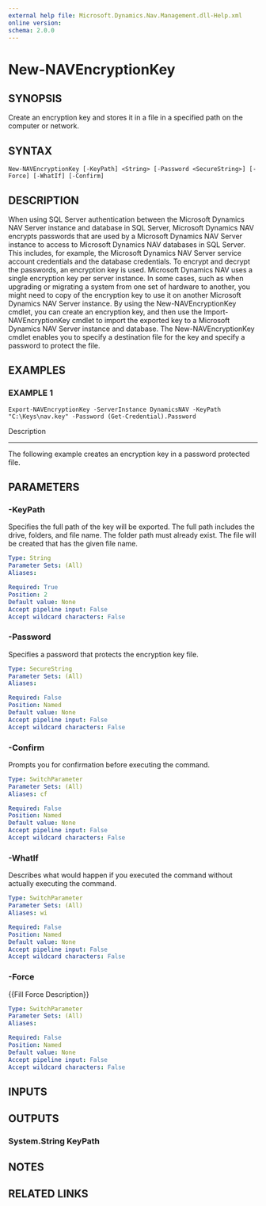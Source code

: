 ```yaml
---
external help file: Microsoft.Dynamics.Nav.Management.dll-Help.xml
online version: 
schema: 2.0.0
---
```


# New-NAVEncryptionKey

## SYNOPSIS
Create an encryption key and stores it in a file in a specified path on the computer or network.

## SYNTAX

```
New-NAVEncryptionKey [-KeyPath] <String> [-Password <SecureString>] [-Force] [-WhatIf] [-Confirm]
```

## DESCRIPTION
When using SQL Server authentication between the Microsoft Dynamics NAV Server instance and database in SQL Server, Microsoft Dynamics NAV encrypts passwords that are used by a Microsoft Dynamics NAV Server instance to access to Microsoft Dynamics NAV databases in SQL Server.
This includes, for example, the Microsoft Dynamics NAV Server service account credentials and the database credentials.
To encrypt and decrypt the passwords, an encryption key is used.
Microsoft Dynamics NAV uses a single encryption key per server instance.
In some cases, such as when upgrading or migrating a system from one set of hardware to another, you might need to copy of the encryption key to use it on another Microsoft Dynamics NAV Server instance.
By using the New-NAVEncryptionKey cmdlet, you can create an encryption key, and then use the Import-NAVEncryptionKey cmdlet to import the exported key to a Microsoft Dynamics NAV Server instance and database.
The New-NAVEncryptionKey cmdlet enables you to specify a destination file for the key and specify a password to protect the file.

## EXAMPLES

### EXAMPLE 1
```
Export-NAVEncryptionKey -ServerInstance DynamicsNAV -KeyPath "C:\Keys\nav.key" -Password (Get-Credential).Password
```

Description

-----------

The following example creates an encryption key in a password protected file.

## PARAMETERS

### -KeyPath
Specifies the full path of the key will be exported.
The full path includes the drive, folders, and file name.
The folder path must already exist.
The file will be created that has the given file name.

```yaml
Type: String
Parameter Sets: (All)
Aliases: 

Required: True
Position: 2
Default value: None
Accept pipeline input: False
Accept wildcard characters: False
```

### -Password
Specifies a password that protects the encryption key file.

```yaml
Type: SecureString
Parameter Sets: (All)
Aliases: 

Required: False
Position: Named
Default value: None
Accept pipeline input: False
Accept wildcard characters: False
```

### -Confirm
Prompts you for confirmation before executing the command.

```yaml
Type: SwitchParameter
Parameter Sets: (All)
Aliases: cf

Required: False
Position: Named
Default value: None
Accept pipeline input: False
Accept wildcard characters: False
```

### -WhatIf
Describes what would happen if you executed the command without actually executing the command.

```yaml
Type: SwitchParameter
Parameter Sets: (All)
Aliases: wi

Required: False
Position: Named
Default value: None
Accept pipeline input: False
Accept wildcard characters: False
```

### -Force
{{Fill Force Description}}

```yaml
Type: SwitchParameter
Parameter Sets: (All)
Aliases: 

Required: False
Position: Named
Default value: None
Accept pipeline input: False
Accept wildcard characters: False
```

## INPUTS

## OUTPUTS

### System.String KeyPath

## NOTES
## RELATED LINKS

